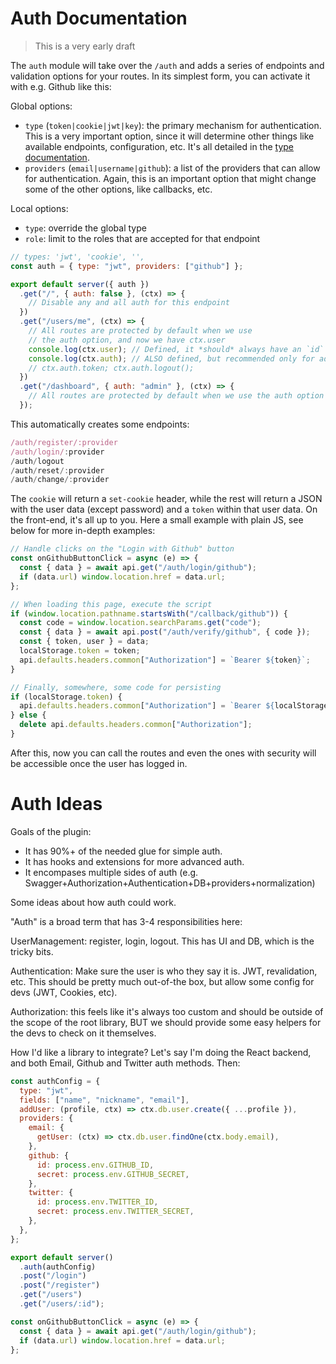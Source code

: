 # Auth Documentation

> This is a very early draft

The `auth` module will take over the `/auth` and adds a series of endpoints and validation options for your routes. In its simplest form, you can activate it with e.g. Github like this:

Global options:

- `type` (`token|cookie|jwt|key`): the primary mechanism for authentication. This is a very important option, since it will determine other things like available endpoints, configuration, etc. It's all detailed in the [type documentation](#type).
- `providers` (`email|username|github`): a list of the providers that can allow for authentication. Again, this is an important option that might change some of the other options, like callbacks, etc.

Local options:

- `type`: override the global type
- `role`: limit to the roles that are accepted for that endpoint

```js
// types: 'jwt', 'cookie', '',
const auth = { type: "jwt", providers: ["github"] };

export default server({ auth })
  .get("/", { auth: false }, (ctx) => {
    // Disable any and all auth for this endpoint
  })
  .get("/users/me", (ctx) => {
    // All routes are protected by default when we use
    // the auth option, and now we have ctx.user
    console.log(ctx.user); // Defined, it *should* always have an `id` and a `role`
    console.log(ctx.auth); // ALSO defined, but recommended only for advanced usage
    // ctx.auth.token; ctx.auth.logout();
  })
  .get("/dashboard", { auth: "admin" }, (ctx) => {
    // All routes are protected by default when we use the auth option
  });
```

This automatically creates some endpoints:

```js
/auth/register/:provider
/auth/login/:provider
/auth/logout
/auth/reset/:provider
/auth/change/:provider
```

The `cookie` will return a `set-cookie` header, while the rest will return a JSON with the user data (except password) and a `token` within that user data. On the front-end, it's all up to you. Here a small example with plain JS, see below for more in-depth examples:

```js
// Handle clicks on the "Login with Github" button
const onGithubButtonClick = async (e) => {
  const { data } = await api.get("/auth/login/github");
  if (data.url) window.location.href = data.url;
};

// When loading this page, execute the script
if (window.location.pathname.startsWith("/callback/github")) {
  const code = window.location.searchParams.get("code");
  const { data } = await api.post("/auth/verify/github", { code });
  const { token, user } = data;
  localStorage.token = token;
  api.defaults.headers.common["Authorization"] = `Bearer ${token}`;
}

// Finally, somewhere, some code for persisting
if (localStorage.token) {
  api.defaults.headers.common["Authorization"] = `Bearer ${localStorage.token}`;
} else {
  delete api.defaults.headers.common["Authorization"];
}
```

After this, now you can call the routes and even the ones with security will be accessible once the user has logged in.

# Auth Ideas

Goals of the plugin:

- It has 90%+ of the needed glue for simple auth.
- It has hooks and extensions for more advanced auth.
- It encompases multiple sides of auth (e.g. Swagger+Authorization+Authentication+DB+providers+normalization)

Some ideas about how auth could work.

"Auth" is a broad term that has 3-4 responsibilities here:

UserManagement: register, login, logout. This has UI and DB, which is the tricky bits.

Authentication: Make sure the user is who they say it is. JWT, revalidation, etc. This should be pretty much out-of-the box, but allow some config for devs (JWT, Cookies, etc).

Authorization: this feels like it's always too custom and should be outside of the scope of the root library, BUT we should provide some easy helpers for the devs to check on it themselves.

How I'd like a library to integrate? Let's say I'm doing the React backend, and both Email, Github and Twitter auth methods. Then:

```js
const authConfig = {
  type: "jwt",
  fields: ["name", "nickname", "email"],
  addUser: (profile, ctx) => ctx.db.user.create({ ...profile }),
  providers: {
    email: {
      getUser: (ctx) => ctx.db.user.findOne(ctx.body.email),
    },
    github: {
      id: process.env.GITHUB_ID,
      secret: process.env.GITHUB_SECRET,
    },
    twitter: {
      id: process.env.TWITTER_ID,
      secret: process.env.TWITTER_SECRET,
    },
  },
};

export default server()
  .auth(authConfig)
  .post("/login")
  .post("/register")
  .get("/users")
  .get("/users/:id");
```

```js
const onGithubButtonClick = async (e) => {
  const { data } = await api.get("/auth/login/github");
  if (data.url) window.location.href = data.url;
};
```
